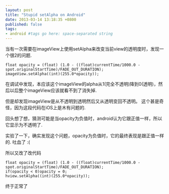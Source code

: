 ```yaml
---
layout: post
title: "Stupid setAlpha on Android"
date: 2013-03-14 13:18:35 +0800
published: false
tags: 
- android #tags go here: space-separated string
---
```


当有一次需要在imageView上使用setAlpha来改变当前view的透明度时，发现一个很2的问题.


	float opacity = (float) (1.0 - ((float)currentTime/1000.0 - spot.originalStartTime)/FADE_OUT_DURATION);
	imageView.setAlpha((int)(255.0*opacity));
	

在调试中发现，本应该这个imageView的alpha从1(完全不透明)降到0(透明)，然后以后整个imageView应该就看不到了消失掉.

但是却发现imageView是从不透明到透明然后又从透明变回不透明。 这个甚是奇怪，因为这段代码在iOS上是木有问题的.

回头想了想，猜测可能是当opacity为负值时，android认为它跟正值一样，所以它显示为不透明了.

实验了一下，确实发现这个问题，opacity为负值时，它的最终表现是跟正值一样的. 吐血了 :(

所以又改了改代码

	float opacity = (float) (1.0 - ((float)currentTime/1000.0 - spot.originalStartTime)/FADE_OUT_DURATION);
	if(opacity < 0)opacity = 0;
	hview.setAlpha((int)(255.0*opacity));	
	

终于正常了	